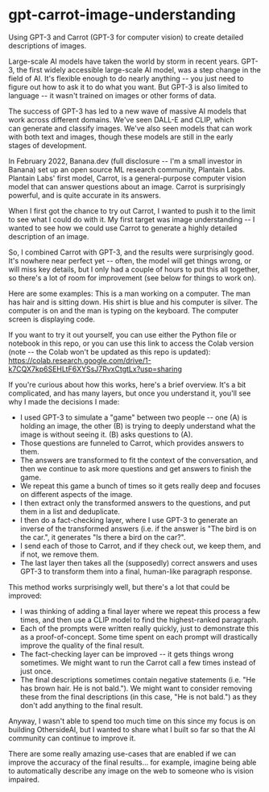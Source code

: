 # gpt-carrot-image-understanding
Using GPT-3 and Carrot (GPT-3 for computer vision) to create detailed descriptions of images.

Large-scale AI models have taken the world by storm in recent years. GPT-3, the first widely accessible large-scale AI model, was a step change in the field of AI. It's flexible enough to do nearly anything -- you just need to figure out how to ask it to do what you want. But GPT-3 is also limited to language -- it wasn't trained on images or other forms of data.

The success of GPT-3 has led to a new wave of massive AI models that work across different domains. We've seen DALL-E and CLIP, which can generate and classify images. We've also seen models that can work with both text and images, though these models are still in the early stages of development.

In February 2022, Banana.dev (full disclosure -- I'm a small investor in Banana) set up an open source ML research community, Plantain Labs. Plantain Labs' first model, Carrot, is a general-purpose computer vision model that can answer questions about an image. Carrot is surprisingly powerful, and is quite accurate in its answers.

When I first got the chance to try out Carrot, I wanted to push it to the limit to see what I could do with it. My first target was image understanding -- I wanted to see how we could use Carrot to generate a highly detailed description of an image.

So, I combined Carrot with GPT-3, and the results were surprisingly good. It's nowhere near perfect yet -- often, the model will get things wrong, or will miss key details, but I only had a couple of hours to put this all together, so there's a lot of room for improvement (see below for things to work on).

Here are some examples:
This is a man working on a computer. The man has hair and is sitting down. His shirt is blue and his computer is silver. The computer is on and the man is typing on the keyboard. The computer screen is displaying code.


If you want to try it out yourself, you can use either the Python file or notebook in this repo, or you can use this link to access the Colab version (note -- the Colab won't be updated as this repo is updated): https://colab.research.google.com/drive/1-k7CQX7kp6SEHLtF6XYSsJ7RvxCtgtLx?usp=sharing

If you're curious about how this works, here's a brief overview. It's a bit complicated, and has many layers, but once you understand it, you'll see why I made the decisions I made:
- I used GPT-3 to simulate a "game" between two people -- one (A) is holding an image, the other (B) is trying to deeply understand what the image is without seeing it. (B) asks questions to (A). 
- Those questions are funneled to Carrot, which provides answers to them.
- The answers are transformed to fit the context of the conversation, and then we continue to ask more questions and get answers to finish the game.
- We repeat this game a bunch of times so it gets really deep and focuses on different aspects of the image.
- I then extract only the transformed answers to the questions, and put them in a list and deduplicate.
- I then do a fact-checking layer, where I use GPT-3 to generate an inverse of the transformed answers (i.e. if the answer is "The bird is on the car.", it generates "Is there a bird on the car?".
- I send each of those to Carrot, and if they check out, we keep them, and if not, we remove them.
- The last layer then takes all the (supposedly) correct answers and uses GPT-3 to transform them into a final, human-like paragraph response.

This method works surprisingly well, but there's a lot that could be improved:
- I was thinking of adding a final layer where we repeat this process a few times, and then use a CLIP model to find the highest-ranked paragraph.
- Each of the prompts were written really quickly, just to demonstrate this as a proof-of-concept. Some time spent on each prompt will drastically improve the quality of the final result.
- The fact-checking layer can be improved -- it gets things wrong sometimes. We might want to run the Carrot call a few times instead of just once.
- The final descriptions sometimes contain negative statements (i.e. "He has brown hair. He is not bald."). We might want to consider removing these from the final descriptions (in this case, "He is not bald.") as they don't add anything to the final result.

Anyway, I wasn't able to spend too much time on this since my focus is on building OthersideAI, but I wanted to share what I built so far so that the AI community can continue to improve it. 
  
There are some really amazing use-cases that are enabled if we can improve the accuracy of the final results... for example, imagine being able to automatically describe any image on the web to someone who is vision impaired.

